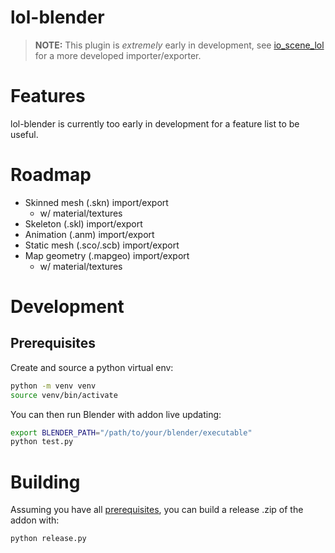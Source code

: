 # lol-blender
> **NOTE:** This plugin is *extremely* early in development, see [io_scene_lol](https://github.com/Daniil-SV/io_scene_lol) for a more developed importer/exporter.

# Features
lol-blender is currently too early in development for a feature list to be useful.

# Roadmap
- Skinned mesh (.skn) import/export
  - w/ material/textures
- Skeleton (.skl) import/export
- Animation (.anm) import/export
- Static mesh (.sco/.scb) import/export
- Map geometry (.mapgeo) import/export
  - w/ material/textures



# Development
## Prerequisites
Create and source a python virtual env:
```bash
python -m venv venv
source venv/bin/activate
```

You can then run Blender with addon live updating:
```bash
export BLENDER_PATH="/path/to/your/blender/executable"
python test.py
```

# Building
Assuming you have all [prerequisites](#prerequisites), you can build a release .zip of the addon with:
```bash
python release.py
```
